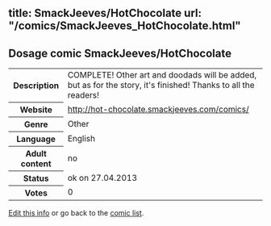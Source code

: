 title: SmackJeeves/HotChocolate
url: "/comics/SmackJeeves_HotChocolate.html"
---
Dosage comic SmackJeeves/HotChocolate
-----------------------------------------

<p id="msg"></p>
<script type="text/javascript">
if (window.location.search === '?edit_info_mail=sent_ok') {
  var elem = document.getElementById("msg");
  elem.innerHTML = 'Edited information sucessfully sent.';
  elem.className = 'ok';
}
</script>
<table class="comicinfo">
<tr>
<th>Description</th><td>COMPLETE! Other art and doodads will be added, but as for the story, it's finished! Thanks to all the readers!</td>
</tr>
<tr>
<th>Website</th><td><a href="http://hot-chocolate.smackjeeves.com/comics/">http://hot-chocolate.smackjeeves.com/comics/</a></td>
</tr>
<tr>
<th>Genre</th><td>Other</td>
</tr>
<tr>
<th>Language</th><td>English</td>
</tr>
<tr>
<th>Adult content</th><td>no</td>
</tr>
<tr>
<th>Status</th><td>ok on 27.04.2013</td>
</tr>
<tr>
<th>Votes</th><td>0</td>
</tr>
</table>

[Edit this info](SmackJeeves_HotChocolate_edit.html) or go back to the [comic list](../comic-index.html).
